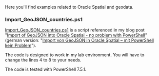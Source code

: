 Here you'll find examples related to Oracle Spatial and geodata.

### Import_GeoJSON_countries.ps1

[Import_GeoJSON_countries.ps1](Import_GeoJSON_countries.ps1) is a script referenced in my blog post "[Import of GeoJSON into Oracle Spatial - no problem with PowerShell](https://blog.ordix.de/import-geojson-into-oracle-spatial-with-powershell)" (german version: "[Import von GeoJSON in Oracle Spatial – mit PowerShell kein Problem](https://blog.ordix.de/import-geojson-in-oracle-spatial-mit-powershell)").

The code is designed to work in my lab environment. You will have to change the lines 4 to 8 to your needs.

The code is tested with PowerShell 7.5.1.
